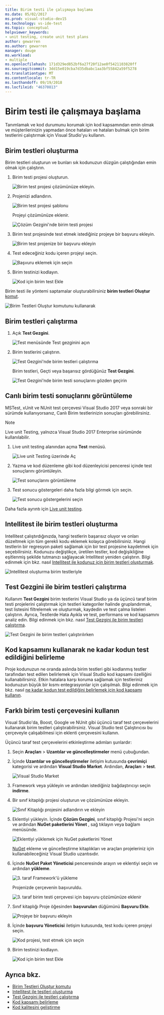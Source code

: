```yaml
---
title: Birim testi ile çalışmaya başlama
ms.date: 05/02/2017
ms.prod: visual-studio-dev15
ms.technology: vs-ide-test
ms.topic: conceptual
helpviewer_keywords:
- unit testing, create unit test plans
author: gewarren
ms.author: gewarren
manager: douge
ms.workload:
- multiple
ms.openlocfilehash: 171d329ed852bf6a27f20f12ae0f5421103820ff
ms.sourcegitcommit: 3dd15e019cba7d35dbabc1aa3bf55842a59f5278
ms.translationtype: MT
ms.contentlocale: tr-TR
ms.lasthandoff: 09/19/2018
ms.locfileid: "46370813"
---
```

# <a name="get-started-with-unit-testing"></a>Birim testi ile çalışmaya başlama

Tanımlamak ve kod durumunu korumak için kod kapsamından emin olmak ve müşterilerinizin yapmadan önce hataları ve hataları bulmak için birim testlerini çalıştırmak için Visual Studio'yu kullanın.

## <a name="create-unit-tests"></a>Birim testleri oluşturma

Birim testleri oluşturun ve bunları sık kodunuzun düzgün çalıştığından emin olmak için çalıştırın.

1. Birim testi projesi oluşturun.

   ![Birim test projesi çözümünüze ekleyin.](media/createunittest1.png)

1. Projenizi adlandırın.

   ![Birim test projesi şablonu](media/createunittest2.png)

   Projeyi çözümünüze eklenir.

   ![Çözüm Gezgini'nde birim testi projesi](media/createunittest5.png)

1. Birim test projesinde test etmek istediğiniz projeye bir başvuru ekleyin.

   ![Birim test projenize bir başvuru ekleyin](media/createunittest6.png)

1. Test edeceğiniz kodu içeren projeyi seçin.

   ![Başvuru eklemek için seçin](media/createunittest7.png)

1. Birim testinizi kodlayın.

   ![Kod için birim test Ekle](media/createunittest8.png)

Birim testi ile yöntemi saptamalar oluşturabilirsiniz **birim testleri Oluştur** [komut](create-unit-tests-menu.md).

![Birim Testleri Oluştur komutunu kullanarak](media/createunittestcommand2.png)

## <a name="run-unit-tests"></a>Birim testleri çalıştırma

1. Açık **Test Gezgini**.

   ![Test menüsünde Test gezginini açın](media/rununittest1.png)

1. Birim testlerini çalıştırın.

   ![Test Gezgini'nde birim testleri çalıştırma](media/rununittest2.png)

   Birim testleri, Geçti veya başarısız gördüğünüz **Test Gezgini**.

   ![Test Gezgini'nde birim testi sonuçlarını gözden geçirin](media/rununittest3.png)

## <a name="view-live-unit-test-results"></a>Canlı birim testi sonuçlarını görüntüleme

MSTest, xUnit ve NUnit test çerçevesi Visual Studio 2017 veya sonraki bir sürümde kullanıyorsanız, Canlı Birim testlerinizin sonuçları görebilirsiniz.

> [!NOTE]
> Live unit Testing, yalnızca Visual Studio 2017 Enterprise sürümünde kullanılabilir.

1. Live unit testing alanından açma **Test** menüsü.

   ![Live unit Testing üzerinde Aç](media/live-test-results-start.png)

1. Yazma ve kod düzenleme gibi kod düzenleyicisi penceresi içinde test sonuçlarını görüntüleyin.

   ![Test sonuçlarını görüntüleme](media/live-test-results-ui.png)

1. Test sonucu göstergeleri daha fazla bilgi görmek için seçin.

   ![Test sonucu göstergelerini seçin](media/live-test-results-details.png)

Daha fazla ayrıntı için [Live unit testing](../test/live-unit-testing-intro.md).

## <a name="generate-unit-tests-with-intellitest"></a>Intellitest ile birim testleri oluşturma

Intellitest çalıştırdığınızda, hangi testlerin başarısız oluyor ve onları düzeltmek için tüm gerekli kodu eklemek kolayca görebilirsiniz. Hangi testlerin bir regresyon paketi sağlamak için bir test projesine kaydetmek için seçebilirsiniz. Kodunuzu değiştikçe, üretilen testler, kod değişikliğine eşitlenmiş şekilde tutmanızı sağlayacak Intellitest yeniden çalıştırın. Bilgi edinmek için bkz. nasıl [Intellitest ile kodunuz için birim testleri oluşturmak](../test/generate-unit-tests-for-your-code-with-intellitest.md).

![Intellitest oluşturma birim testleriyle](media/intellitest.png)

## <a name="run-unit-tests-with-test-explorer"></a>Test Gezgini ile birim testleri çalıştırma

Kullanım **Test Gezgini** birim testlerini Visual Studio ya da üçüncü taraf birim testi projelerini çalıştırmak için testleri kategoriler halinde gruplandırmak, test listesini filtrelemek ve oluşturmak, kaydedin ve test çalma listeleri çalıştırın. Ayrıca, Testlerde Hata Ayıkla ve test, performans ve kod kapsamını analiz edin. Bilgi edinmek için bkz. nasıl [Test Gezgini ile birim testleri çalıştırma](../test/run-unit-tests-with-test-explorer.md).

![Test Gezgini ile birim testleri çalıştırılırken](media/testexplorer.png)

## <a name="use-code-coverage-to-determine-how-much-code-is-being-tested"></a>Kod kapsamını kullanarak ne kadar kodun test edildiğini belirleme

Proje kodunuzun ne oranda aslında birim testleri gibi kodlanmış testler tarafından test edilen belirlemek için Visual Studio kod kapsamı özelliğini kullanabilirsiniz. Etkin hatalara karşı koruma sağlamak için testleriniz kodunuzun büyük bir kısmı entegrasyonlar için çalışılmalı. Bilgi edinmek için bkz. nasıl [ne kadar kodun test edildiğini belirlemek için kod kapsamı kullanın](../test/using-code-coverage-to-determine-how-much-code-is-being-tested.md).

## <a name="use-a-different-unit-test-framework"></a>Farklı birim testi çerçevesini kullanın

Visual Studio'da, Boost, Google ve NUnit gibi üçüncü taraf test çerçevelerini kullanarak birim testleri çalıştırabilirsiniz. Visual Studio test Çalıştırıcısı bu çerçeveyle çalışabilmesi için eklenti çerçevesini kullanın.

Üçüncü taraf test çerçevelerini etkinleştirme adımları şunlardır:

1. Seçin **Araçları** > **Uzantılar ve güncelleştirmeler** menü çubuğundan.

1. İçinde **Uzantılar ve güncelleştirmeler** iletişim kutusunda **çevrimiçi** kategorisi ve ardından **Visual Studio Market**. Ardından, **Araçları** > **test**.

   ![Visual Studio Market](media/extensions-and-updates-testing.png)

1. Framework veya yükleyin ve ardından istediğiniz bağdaştırıcıyı seçin **indirme**.

1. Bir sınıf kitaplığı projesi oluşturun ve çözümünüze ekleyin.

   ![Sınıf Kitaplığı projesini adlandırın ve ekleyin](media/create3rdpartyunittest3.png)

1. Eklentiyi yükleyin. İçinde **Çözüm Gezgini**, sınıf kitaplığı Projesi'ni seçin ve ardından **NuGet paketlerini Yönet** , sağ tıklayın veya bağlam menüsünde.

   ![Eklentiyi yüklemek için NuGet paketlerini Yönet](media/create3rdpartyunittest3a.png)

   [NuGet](https://www.nuget.org/) ekleme ve güncelleştirme kitaplıkları ve araçları projeleriniz için kullanabileceğiniz Visual Studio uzantısıdır.

1. İçinde **NuGet Paket Yöneticisi** penceresinde arayın ve eklentiyi seçin ve ardından **yükleme**.

   ![3. taraf Framework'ü yükleme](media/create3rdpartyunittest4.png)

   Projenizde çerçevenin başvuruldu.

   ![3. taraf birim testi çerçevesi için başvuru çözümünüze eklenir](media/create3rdpartyunittest6.png)

1. Sınıf kitaplığı Proje öğesinden **başvuruları** düğümünü **Başvuru Ekle**.

   ![Projeye bir başvuru ekleyin](media/createunittest6.png)

1. İçinde **başvuru Yöneticisi** iletişim kutusunda, test kodu içeren projeyi seçin.

   ![Kod projesi, test etmek için seçin](media/createunittest7.png)

1. Birim testinizi kodlayın.

   ![Kod için birim test Ekle](media/create3rdpartyunittest7.png)

## <a name="see-also"></a>Ayrıca bkz.

* [Birim Testleri Oluştur komutu](create-unit-tests-menu.md)
* [Intellitest ile testleri oluşturma](generate-unit-tests-for-your-code-with-intellitest.md)
* [Test Gezgini ile testleri çalıştırma](run-unit-tests-with-test-explorer.md)
* [Kod kapsamı belirleme](using-code-coverage-to-determine-how-much-code-is-being-tested.md)
* [Kod kalitesini geliştirme](improve-code-quality.md)